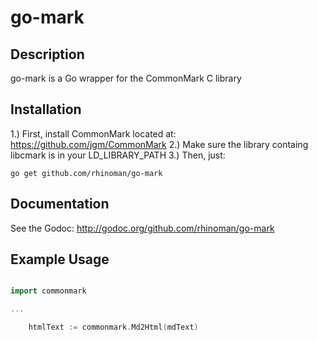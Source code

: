 go-mark
=======


Description
-----------

go-mark is a Go wrapper for the CommonMark C library


Installation
------------

1.) First, install CommonMark located at: https://github.com/jgm/CommonMark
2.) Make sure the library containg libcmark is in your LD_LIBRARY_PATH
3.) Then, just:
```
go get github.com/rhinoman/go-mark
```

Documentation
-------------

See the Godoc: http://godoc.org/github.com/rhinoman/go-mark


Example Usage
-------------

```go

import commonmark

...

	htmlText := commonmark.Md2Html(mdText)  

```
